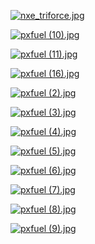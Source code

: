 [![nxe_triforce.jpg](nxe_triforce.jpg "nxe_triforce.jpg")](https://raw.githubusercontent.com/buckmanc/Wallpapers/main/mobile/games%20-%20the%20legend%20of%20zelda/nxe_triforce.jpg)

[![pxfuel (10).jpg](pxfuel%20(10).jpg "pxfuel (10).jpg")](https://raw.githubusercontent.com/buckmanc/Wallpapers/main/mobile/games%20-%20the%20legend%20of%20zelda/pxfuel%20(10).jpg)

[![pxfuel (11).jpg](pxfuel%20(11).jpg "pxfuel (11).jpg")](https://raw.githubusercontent.com/buckmanc/Wallpapers/main/mobile/games%20-%20the%20legend%20of%20zelda/pxfuel%20(11).jpg)

[![pxfuel (16).jpg](pxfuel%20(16).jpg "pxfuel (16).jpg")](https://raw.githubusercontent.com/buckmanc/Wallpapers/main/mobile/games%20-%20the%20legend%20of%20zelda/pxfuel%20(16).jpg)

[![pxfuel (2).jpg](pxfuel%20(2).jpg "pxfuel (2).jpg")](https://raw.githubusercontent.com/buckmanc/Wallpapers/main/mobile/games%20-%20the%20legend%20of%20zelda/pxfuel%20(2).jpg)

[![pxfuel (3).jpg](pxfuel%20(3).jpg "pxfuel (3).jpg")](https://raw.githubusercontent.com/buckmanc/Wallpapers/main/mobile/games%20-%20the%20legend%20of%20zelda/pxfuel%20(3).jpg)

[![pxfuel (4).jpg](pxfuel%20(4).jpg "pxfuel (4).jpg")](https://raw.githubusercontent.com/buckmanc/Wallpapers/main/mobile/games%20-%20the%20legend%20of%20zelda/pxfuel%20(4).jpg)

[![pxfuel (5).jpg](pxfuel%20(5).jpg "pxfuel (5).jpg")](https://raw.githubusercontent.com/buckmanc/Wallpapers/main/mobile/games%20-%20the%20legend%20of%20zelda/pxfuel%20(5).jpg)

[![pxfuel (6).jpg](pxfuel%20(6).jpg "pxfuel (6).jpg")](https://raw.githubusercontent.com/buckmanc/Wallpapers/main/mobile/games%20-%20the%20legend%20of%20zelda/pxfuel%20(6).jpg)

[![pxfuel (7).jpg](pxfuel%20(7).jpg "pxfuel (7).jpg")](https://raw.githubusercontent.com/buckmanc/Wallpapers/main/mobile/games%20-%20the%20legend%20of%20zelda/pxfuel%20(7).jpg)

[![pxfuel (8).jpg](pxfuel%20(8).jpg "pxfuel (8).jpg")](https://raw.githubusercontent.com/buckmanc/Wallpapers/main/mobile/games%20-%20the%20legend%20of%20zelda/pxfuel%20(8).jpg)

[![pxfuel (9).jpg](pxfuel%20(9).jpg "pxfuel (9).jpg")](https://raw.githubusercontent.com/buckmanc/Wallpapers/main/mobile/games%20-%20the%20legend%20of%20zelda/pxfuel%20(9).jpg)

